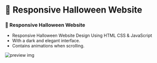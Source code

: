 # 🎃 Responsive Halloween Website


### 🎃 Responsive Halloween Website
- Responsive Halloween Website Design Using HTML CSS & JavaScript
- With a dark and elegant interface.
- Contains animations when scrolling.
<!---

- Developed first with the Mobile First methodology, then for desktop.
- Compatible with all mobile devices and with a beautiful and pleasant user interface.
--->

![preview img](/preview.png)
